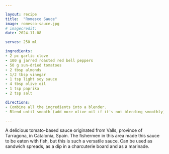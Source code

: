 ```yaml
---

layout: recipe
title:  "Romesco Sauce"
image: romesco-sauce.jpg
# imagecredit:
date: 2024-11-08

serves: 250 ml

ingredients:
- 2 pc garlic clove
- 100 g jarred roasted red bell peppers
- 50 g sun-dried tomatoes
- 2 tbsp almonds
- 1/2 tbsp vinegar
- 1 tsp light soy sauce
- 4 tbsp olive oil
- 1 tsp paprika
- 2 tsp salt

directions:
- Combine all the ingredients into a blender.
- Blend until smooth (add more olive oil if it's not blending smoothly).

---
```


A delicious tomato-based sauce  originated from Valls, province of Tarragona, in Catalonia, Spain. The fishermen in this area made this sauce to be eaten with fish, but this is such a versatile sauce. Can be used as sandwich spreads, as a dip in a charcuterie board and as a marinade.
